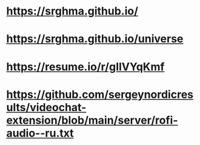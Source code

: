 # https://srghma.github.io/

# https://srghma.github.io/universe

# https://resume.io/r/gIIVYqKmf

# https://github.com/sergeynordicresults/videochat-extension/blob/main/server/rofi-audio--ru.txt
